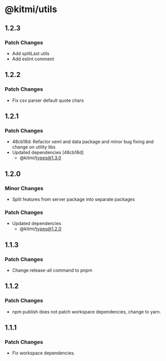 # @kitmi/utils

## 1.2.3

### Patch Changes

-   Add splitLast utils
-   Add eslint comment

## 1.2.2

### Patch Changes

-   Fix csv parser default quote chars

## 1.2.1

### Patch Changes

-   48cb18d: Refactor xeml and data package and minor bug fixing and change on utility libs
-   Updated dependencies [48cb18d]
    -   @kitmi/types@1.3.0

## 1.2.0

### Minor Changes

-   Split features from server package into separate packages

### Patch Changes

-   Updated dependencies
    -   @kitmi/types@1.2.0

## 1.1.3

### Patch Changes

-   Change release-all command to pnpm

## 1.1.2

### Patch Changes

-   npm publish does not patch workspace dependencies, change to yarn.

## 1.1.1

### Patch Changes

-   Fix workspace dependencies.

